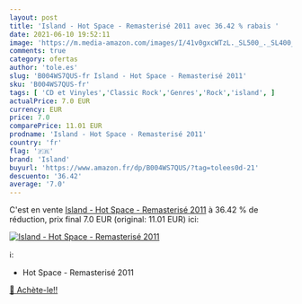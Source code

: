 ```yaml
---
layout: post
title: 'Island - Hot Space - Remasterisé 2011 avec 36.42 % rabais '
date: 2021-06-10 19:52:11
image: 'https://m.media-amazon.com/images/I/41v0gxcWTzL._SL500_._SL400_.jpg'
comments: true
category: ofertas
author: 'tole.es'
slug: 'B004WS7QUS-fr Island - Hot Space - Remasterisé 2011'
sku: 'B004WS7QUS-fr'
tags: [ 'CD et Vinyles','Classic Rock','Genres','Rock','island', ]
actualPrice: 7.0 EUR
currency: EUR
price: 7.0
comparePrice: 11.01 EUR
prodname: 'Island - Hot Space - Remasterisé 2011'
country: 'fr'
flag: '🇫🇷'
brand: 'Island'
buyurl: 'https://www.amazon.fr/dp/B004WS7QUS/?tag=tolees0d-21'
descuento: '36.42'
average: '7.0'
---
```


C'est en vente [Island - Hot Space - Remasterisé 2011](https://www.amazon.fr/dp/B004WS7QUS/?tag=tolees0d-21)  à  36.42 % de réduction, prix final  7.0 EUR (original: 11.01 EUR) ici:

[![Island - Hot Space - Remasterisé 2011](https://m.media-amazon.com/images/I/41v0gxcWTzL._SL500_._SL400_.jpg)](https://www.amazon.fr/dp/B004WS7QUS/?tag=tolees0d-21)

ℹ️:

- Hot Space - Remasterisé 2011

[🛒 Achète-le!!](https://www.amazon.fr/dp/B004WS7QUS/?tag=tolees0d-21)
